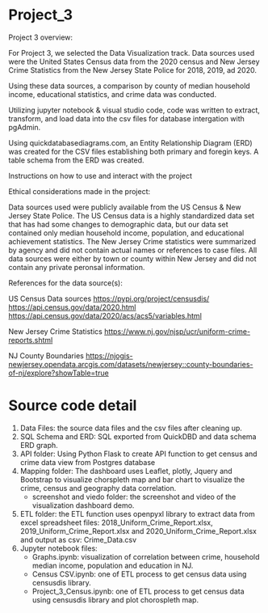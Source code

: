 # Project_3

Project 3 overview:

For Project 3, we selected the Data Visualization track. Data sources used were the United States Census data from the 2020 census and New Jersey Crime Statistics from the New Jersey State Police for 2018, 2019, ad 2020. 

Using these data sources, a comparison by county of median household income, educational statistics, and crime data was conducted. 

Utilizing jupyter notebook & visual studio code, code was written to extract, transform, and load data into the csv files for database intergation with pgAdmin. 

Using quickdatabasediagrams.com, an Entity Relationship Diagram (ERD) was created for the CSV files establishing both primary and foregin keys. A table schema from the ERD was created.




Instructions on how to use and interact with the project




Ethical considerations made in the project:

Data sources used were publicly available from the US Census & New Jersey State Police. The US Census data is a highly standardized data set that has had some changes to demographic data, but our data set contained only median household income, population, and educational achievement statistics. The New Jersey Crime statistics were summarized by agency and did not contain actual names or references to case files. All data sources were either by town or county within New Jersey and did not contain any private peronsal information. 



References for the data source(s):

US Census Data sources
https://pypi.org/project/censusdis/
https://api.census.gov/data/2020.html
https://api.census.gov/data/2020/acs/acs5/variables.html

New Jersey Crime Statistics
https://www.nj.gov/njsp/ucr/uniform-crime-reports.shtml

NJ County Boundaries
https://njogis-newjersey.opendata.arcgis.com/datasets/newjersey::county-boundaries-of-nj/explore?showTable=true

# Source code detail
1. Data Files: the source data files and the csv files after cleaning up.
2. SQL Schema and ERD: SQL exported from QuickDBD and data schema ERD graph.
3. API folder: Using Python Flask to create API function to get census and crime data view from Postgres database
4. Mapping folder: The dashboard uses Leaflet, plotly, Jquery and Bootstrap to visualize chorspleth map and bar chart to visualize the crime, census and geography data correlation.
    * screenshot and viedo folder: the screenshot and video of the visualization dashboard demo.
5. ETL folder: the ETL function uses openpyxl library to extract data from excel spreadsheet files: 2018_Uniform_Crime_Report.xlsx, 2019_Uniform_Crime_Report.xlsx and 2020_Uniform_Crime_Report.xlsx and output as csv: Crime_Data.csv
6. Jupyter notebook files:
     * Graphs.ipynb: visualization of correlation between crime, household median income, population and education in NJ.
     * Census CSV.ipynb: one of ETL process to get census data using censusdis library.
     * Project_3_Census.ipynb: one of ETL process to get census data using censusdis library and plot chorospleth map.


